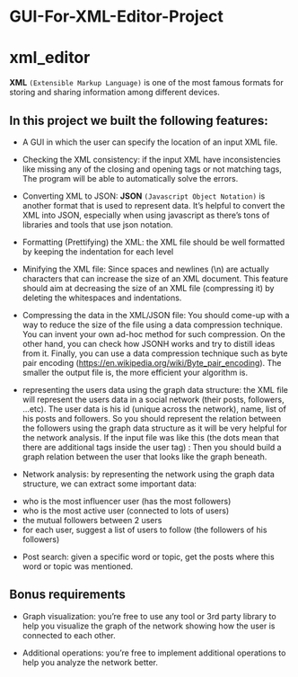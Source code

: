 # GUI-For-XML-Editor-Project

# xml_editor

**XML** ```(Extensible Markup Language)``` is one of the most famous formats for storing and sharing information among different devices.

## In this project we built the following features:

* A GUI in which the user can specify the location of an input XML file. 

* Checking the XML consistency: if the input XML have inconsistencies like missing any of the closing and opening tags or not matching tags, The program will be able to automatically solve the errors. 

* Converting XML to JSON: **JSON** ```(Javascript Object Notation)``` is another format that is used to represent data. It’s helpful to convert the XML into JSON, especially when using javascript as there’s tons of libraries and tools that use json notation. 

* Formatting (Prettifying) the XML: the XML file should be well formatted by keeping the indentation for each level

* Minifying the XML file: Since spaces and newlines (\n) are actually characters that can 
increase the size of an XML document. This feature should aim at decreasing the size of 
an XML file (compressing it) by deleting the whitespaces and indentations.

* Compressing the data in the XML/JSON file: You should come-up with a way to reduce the 
size of the file using a data compression technique. You can invent your own ad-hoc 
method for such compression. On the other hand, you can check how JSONH works and 
try to distill ideas from it. Finally, you can use a data compression technique such as byte 
pair encoding (https://en.wikipedia.org/wiki/Byte_pair_encoding).
The smaller the output file is, the more efficient your algorithm is.

* representing the users data using the graph data structure: the XML file will represent the 
users data in a social network (their posts, followers, ...etc).
The user data is his id (unique across the network), name, list of his posts and followers.
So you should represent the relation between the followers using the graph data 
structure as it will be very helpful for the network analysis.
If the input file was like this (the dots mean that there are additional tags inside the user 
tag) : 
Then you should build a graph relation between the user that looks like the graph 
beneath.

* Network analysis: by representing the network using the graph data structure, we can 
extract some important data:
- who is the most influencer user (has the most followers)
- who is the most active user (connected to lots of users)
- the mutual followers between 2 users
- for each user, suggest a list of users to follow (the followers of his followers)

* Post search: given a specific word or topic, get the posts where this word or topic was 
mentioned.

## Bonus requirements

* Graph visualization: you’re free to use any tool or 3rd party library to help you visualize the 
graph of the network showing how the user is connected to each other.

* Additional operations: you’re free to implement additional operations to help you analyze 
the network better.

